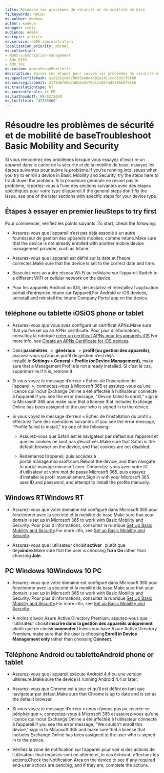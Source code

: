 ```yaml
---
title: Résoudre les problèmes de sécurité et de mobilité de base
f1.keywords: NOCSH
ms.author: kwekua
author: kwekua
manager: scotv
audience: Admin
ms.topic: article
ms.service: o365-administration
localization_priority: Normal
ms.collection:
- M365-subscription-management
- Adm_O365
- Adm_TOC
ms.custom: AdminSurgePortfolio
description: Suivez ces étapes pour suivre les problèmes de sécurité et de mobilité de base
ms.openlocfilehash: a199252c04796d5aa8c4d82a2411ccd6317f6f60
ms.sourcegitcommit: 2179abfe0b7a8bea917eb1c1057ed3795bdf91e6
ms.translationtype: MT
ms.contentlocale: fr-FR
ms.lasthandoff: 09/02/2020
ms.locfileid: "47336860"
---
```

# <a name="troubleshoot-basic-mobility-and-security"></a><span data-ttu-id="73c91-103">Résoudre les problèmes de sécurité et de mobilité de base</span><span class="sxs-lookup"><span data-stu-id="73c91-103">Troubleshoot Basic Mobility and Security</span></span>

<span data-ttu-id="73c91-104">Si vous rencontrez des problèmes lorsque vous essayez d’inscrire un appareil dans le cadre de la sécurité et de la mobilité de base, essayez les étapes suivantes pour suivre le problème.</span><span class="sxs-lookup"><span data-stu-id="73c91-104">If you're running into issues when you try to enroll a device in Basic Mobility and Security, try the steps here to track down the problem.</span></span> <span data-ttu-id="73c91-105">Si la procédure générale ne résout pas le problème, reportez-vous à l’une des sections suivantes avec des étapes spécifiques pour votre type d’appareil.</span><span class="sxs-lookup"><span data-stu-id="73c91-105">If the general steps don't fix the issue, see one of the later sections with specific steps for your device type.</span></span>

## <a name="steps-to-try-first"></a><span data-ttu-id="73c91-106">Étapes à essayer en premier lieu</span><span class="sxs-lookup"><span data-stu-id="73c91-106">Steps to try first</span></span>

<span data-ttu-id="73c91-107">Pour commencer, vérifiez les points suivants :</span><span class="sxs-lookup"><span data-stu-id="73c91-107">To start, check the following:</span></span>

- <span data-ttu-id="73c91-108">Assurez-vous que l’appareil n’est pas déjà associé à un autre fournisseur de gestion des appareils mobiles, comme Intune.</span><span class="sxs-lookup"><span data-stu-id="73c91-108">Make sure that the device is not already enrolled with another mobile device management provider, such as Intune.</span></span>
    
- <span data-ttu-id="73c91-109">Assurez-vous que l’appareil est défini sur la date et l’heure correctes.</span><span class="sxs-lookup"><span data-stu-id="73c91-109">Make sure that the device is set to the correct date and time.</span></span>
    
- <span data-ttu-id="73c91-110">Basculez vers un autre réseau Wi-Fi ou cellulaire sur l’appareil.</span><span class="sxs-lookup"><span data-stu-id="73c91-110">Switch to a different WIFI or cellular network on the device.</span></span>
    
- <span data-ttu-id="73c91-111">Pour les appareils Android ou iOS, désinstallez et réinstallez l’application portail d’entreprise Intune sur l’appareil.</span><span class="sxs-lookup"><span data-stu-id="73c91-111">For Android or iOS devices, uninstall and reinstall the Intune Company Portal app on the device.</span></span> 

## <a name="ios-phone-or-tablet"></a><span data-ttu-id="73c91-112">téléphone ou tablette iOS</span><span class="sxs-lookup"><span data-stu-id="73c91-112">iOS phone or tablet</span></span>

- <span data-ttu-id="73c91-113">Assurez-vous que vous avez configuré un certificat APNs.</span><span class="sxs-lookup"><span data-stu-id="73c91-113">Make sure that you've set up an APNs certificate.</span></span> <span data-ttu-id="73c91-114">Pour plus d’informations, consultez la rubrique [créer un certificat APNs pour les appareils iOS](create-an-apns-certificate-for-ios-devices.md).</span><span class="sxs-lookup"><span data-stu-id="73c91-114">For more info, see [Create an APNs Certificate for iOS devices](create-an-apns-certificate-for-ios-devices.md).</span></span>
    
- <span data-ttu-id="73c91-115">Dans **paramètres**   >  **généraux**   >  **profil (ou gestion des appareils)**, assurez-vous qu’aucun profil de gestion n’est déjà installé.</span><span class="sxs-lookup"><span data-stu-id="73c91-115">In **Settings** > **General** > **Profile (or Device Management)**, make sure that a Management Profile is not already installed.</span></span> <span data-ttu-id="73c91-116">Si c’est le cas, supprimez-le.</span><span class="sxs-lookup"><span data-stu-id="73c91-116">If it is, remove it.</span></span>
    
- <span data-ttu-id="73c91-117">Si vous voyez le message d’erreur « Échec de l’inscription de l’appareil », connectez-vous à Microsoft 365 et assurez-vous qu’une licence qui inclut Exchange Online a été affectée à l’utilisateur connecté à l’appareil.</span><span class="sxs-lookup"><span data-stu-id="73c91-117">If you see the error message, "Device failed to enroll," sign in to Microsoft 365 and make sure that a license that includes Exchange Online has been assigned to the user who is signed in to the device.</span></span>
    
- <span data-ttu-id="73c91-118">Si vous voyez le message d’erreur « Échec de l’installation du profil », effectuez l’une des opérations suivantes :</span><span class="sxs-lookup"><span data-stu-id="73c91-118">If you see the error message, "Profile failed to install," try one of the following:</span></span>
    
    - <span data-ttu-id="73c91-119">Assurez-vous que Safari est le navigateur par défaut sur l’appareil et que les cookies ne sont pas désactivés.</span><span class="sxs-lookup"><span data-stu-id="73c91-119">Make sure that Safari is the default browser on the device, and that cookies are not disabled.</span></span>
    
    - <span data-ttu-id="73c91-120">Redémarrez l’appareil, puis accédez à portal.manage.microsoft.com.</span><span class="sxs-lookup"><span data-stu-id="73c91-120">Reboot the device, and then navigate to portal.manage.microsoft.com.</span></span> <span data-ttu-id="73c91-121">Connectez-vous avec votre ID d’utilisateur et votre mot de passe Microsoft 365, puis essayez d’installer le profil manuellement.</span><span class="sxs-lookup"><span data-stu-id="73c91-121">Sign in with your Microsoft 365 user ID and password, and attempt to install the profile manually.</span></span>    

## <a name="windows-rt"></a><span data-ttu-id="73c91-122">Windows RT</span><span class="sxs-lookup"><span data-stu-id="73c91-122">Windows RT</span></span>

- <span data-ttu-id="73c91-123">Assurez-vous que votre domaine est configuré dans Microsoft 365 pour fonctionner avec la sécurité et la mobilité de base.</span><span class="sxs-lookup"><span data-stu-id="73c91-123">Make sure that your domain is set up in Microsoft 365 to work with Basic Mobility and Security.</span></span> <span data-ttu-id="73c91-124">Pour plus d’informations, consultez la rubrique [Set Up Basic Mobility and Security](set-up-basic-mobility-and-security.md).</span><span class="sxs-lookup"><span data-stu-id="73c91-124">For more info, see [Set up Basic Mobility and Security](set-up-basic-mobility-and-security.md).</span></span>
    
- <span data-ttu-id="73c91-125">Assurez-vous que l’utilisateur choisit **activer**   plutôt que de **joindre**.</span><span class="sxs-lookup"><span data-stu-id="73c91-125">Make sure that the user is choosing **Turn On** rather than choosing **Join**.</span></span>    

## <a name="windows-10-pc"></a><span data-ttu-id="73c91-126">PC Windows 10</span><span class="sxs-lookup"><span data-stu-id="73c91-126">Windows 10 PC</span></span>

- <span data-ttu-id="73c91-127">Assurez-vous que votre domaine est configuré dans Microsoft 365 pour fonctionner avec la sécurité et la mobilité de base.</span><span class="sxs-lookup"><span data-stu-id="73c91-127">Make sure that your domain is set up in Microsoft 365 to work with Basic Mobility and Security.</span></span> <span data-ttu-id="73c91-128">Pour plus d’informations, consultez la rubrique [Set Up Basic Mobility and Security](set-up-basic-mobility-and-security.md).</span><span class="sxs-lookup"><span data-stu-id="73c91-128">For more info, see [Set up Basic Mobility and Security](set-up-basic-mobility-and-security.md).</span></span>
    
- <span data-ttu-id="73c91-129">À moins d’avoir Azure Active Directory Premium, assurez-vous que l’utilisateur choisit **inscrire dans la gestion des appareils uniquement**   plutôt que de choisir **connecter**.</span><span class="sxs-lookup"><span data-stu-id="73c91-129">Unless you have Azure Active Directory Premium, make sure that the user is choosing **Enroll in Device Management only** rather than choosing **Connect**.</span></span>

## <a name="android-phone-or-tablet"></a><span data-ttu-id="73c91-130">Téléphone Android ou tablette</span><span class="sxs-lookup"><span data-stu-id="73c91-130">Android phone or tablet</span></span>

- <span data-ttu-id="73c91-131">Assurez-vous que l’appareil exécute Android 4,4 ou une version ultérieure.</span><span class="sxs-lookup"><span data-stu-id="73c91-131">Make sure the device is running Android 4.4 or later.</span></span>
    
- <span data-ttu-id="73c91-132">Assurez-vous que Chrome est à jour et qu’il est défini en tant que navigateur par défaut.</span><span class="sxs-lookup"><span data-stu-id="73c91-132">Make sure that Chrome is up to date and is set as the default browser.</span></span>
    
- <span data-ttu-id="73c91-133">Si vous voyez le message d’erreur « nous n’avons pas pu inscrire ce périphérique », connectez-vous à Microsoft 365 et assurez-vous qu’une licence qui inclut Exchange Online a été affectée à l’utilisateur connecté à l’appareil.</span><span class="sxs-lookup"><span data-stu-id="73c91-133">If you see the error message, "We couldn't enroll this device," sign in to Microsoft 365 and make sure that a license that includes Exchange Online has been assigned to the user who is signed in to the device.</span></span>
    
- <span data-ttu-id="73c91-134">Vérifiez la zone de notification sur l’appareil pour voir si des actions de l’utilisateur final requises sont en attente et, le cas échéant, effectuez les actions.</span><span class="sxs-lookup"><span data-stu-id="73c91-134">Check the Notification Area on the device to see if any required end-user actions are pending, and if they are, complete the actions.</span></span>